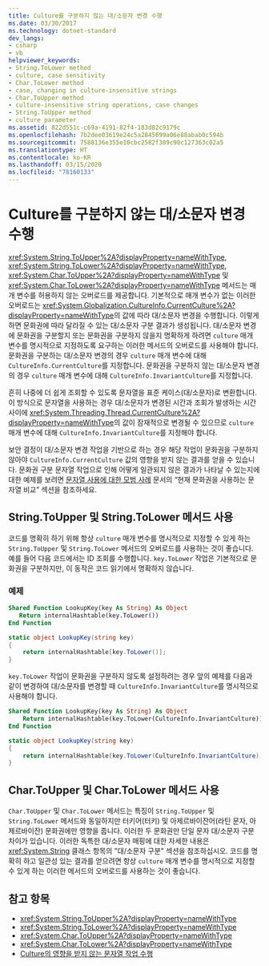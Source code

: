 ```yaml
---
title: Culture를 구분하지 않는 대/소문자 변경 수행
ms.date: 03/30/2017
ms.technology: dotnet-standard
dev_langs:
- csharp
- vb
helpviewer_keywords:
- String.ToLower method
- culture, case sensitivity
- Char.ToLower method
- case, changing in culture-insensitive strings
- Char.ToUpper method
- culture-insensitive string operations, case changes
- String.ToUpper method
- culture parameter
ms.assetid: 822d551c-c69a-4191-82f4-183d82c9179c
ms.openlocfilehash: 7b2dee03619e24c5a2845699a06e88abab0c594b
ms.sourcegitcommit: 7588136e355e10cbc2582f389c90c127363c02a5
ms.translationtype: HT
ms.contentlocale: ko-KR
ms.lasthandoff: 03/15/2020
ms.locfileid: "78160133"
---
```

# <a name="performing-culture-insensitive-case-changes"></a>Culture를 구분하지 않는 대/소문자 변경 수행
<xref:System.String.ToUpper%2A?displayProperty=nameWithType>, <xref:System.String.ToLower%2A?displayProperty=nameWithType>, <xref:System.Char.ToUpper%2A?displayProperty=nameWithType> 및 <xref:System.Char.ToLower%2A?displayProperty=nameWithType> 메서드는 매개 변수를 허용하지 않는 오버로드를 제공합니다. 기본적으로 매개 변수가 없는 이러한 오버로드는 <xref:System.Globalization.CultureInfo.CurrentCulture%2A?displayProperty=nameWithType>의 값에 따라 대/소문자 변경을 수행합니다. 이렇게 하면 문화권에 따라 달라질 수 있는 대/소문자 구분 결과가 생성됩니다. 대/소문자 변경에 문화권을 구분할지 또는 문화권을 구분하지 않을지 명확하게 하려면 `culture` 매개 변수를 명시적으로 지정하도록 요구하는 이러한 메서드의 오버로드를 사용해야 합니다. 문화권을 구분하는 대/소문자 변경의 경우 `culture` 매개 변수에 대해 `CultureInfo.CurrentCulture`를 지정합니다. 문화권을 구분하지 않는 대/소문자 변경의 경우 `culture` 매개 변수에 대해 `CultureInfo.InvariantCulture`를 지정합니다.  
  
 흔히 나중에 더 쉽게 조회할 수 있도록 문자열을 표준 케이스(대/소문자)로 변환합니다. 이 방식으로 문자열을 사용하는 경우 대/소문자가 변경된 시간과 조회가 발생하는 시간 사이에 <xref:System.Threading.Thread.CurrentCulture%2A?displayProperty=nameWithType>의 값이 잠재적으로 변경될 수 있으므로 `culture` 매개 변수에 대해 `CultureInfo.InvariantCulture`를 지정해야 합니다.  
  
 보안 결정이 대/소문자 변경 작업을 기반으로 하는 경우 해당 작업이 문화권을 구분하지 않아야 `CultureInfo.CurrentCulture` 값의 영향을 받지 않는 결과를 얻을 수 있습니다. 문화권 구분 문자열 작업으로 인해 어떻게 일관되지 않은 결과가 나타날 수 있는지에 대한 예제를 보려면 [문자열 사용에 대한 모범 사례](../../../docs/standard/base-types/best-practices-strings.md) 문서의 “현재 문화권을 사용하는 문자열 비교” 섹션을 참조하세요.  
  
## <a name="using-the-stringtoupper-and-stringtolower-methods"></a>String.ToUpper 및 String.ToLower 메서드 사용  
 코드를 명확히 하기 위해 항상 `culture` 매개 변수를 명시적으로 지정할 수 있게 하는 `String.ToUpper` 및 `String.ToLower` 메서드의 오버로드를 사용하는 것이 좋습니다. 예를 들어 다음 코드에서는 ID 조회를 수행합니다. `key.ToLower` 작업은 기본적으로 문화권을 구분하지만, 이 동작은 코드 읽기에서 명확하지 않습니다.  
  
### <a name="example"></a>예제  
  
```vb  
Shared Function LookupKey(key As String) As Object  
   Return internalHashtable(key.ToLower())  
End Function  
```  
  
```csharp  
static object LookupKey(string key)
{  
    return internalHashtable[key.ToLower()];  
}  
```  
  
 `key.ToLower` 작업이 문화권을 구분하지 않도록 설정하려는 경우 앞의 예제를 다음과 같이 변경하여 대/소문자를 변경할 때 `CultureInfo.InvariantCulture`를 명시적으로 사용해야 합니다.  
  
```vb  
Shared Function LookupKey(key As String) As Object  
    Return internalHashtable(key.ToLower(CultureInfo.InvariantCulture))  
End Function  
```  
  
```csharp  
static object LookupKey(string key)
{  
    return internalHashtable[key.ToLower(CultureInfo.InvariantCulture)];  
}  
```  
  
## <a name="using-the-chartoupper-and-chartolower-methods"></a>Char.ToUpper 및 Char.ToLower 메서드 사용  
 `Char.ToUpper` 및 `Char.ToLower` 메서드는 특징이 `String.ToUpper` 및 `String.ToLower` 메서드와 동일하지만 터키어(터키) 및 아제르바이잔어(라틴 문자, 아제르바이잔) 문화권에만 영향을 줍니다. 이러한 두 문화권만 단일 문자 대/소문자 구분 차이가 있습니다. 이러한 독특한 대/소문자 매핑에 대한 자세한 내용은 <xref:System.String> 클래스 항목의 "대/소문자 구분" 섹션을 참조하십시오. 코드를 명확히 하고 일관성 있는 결과를 얻으려면 항상 `culture` 매개 변수를 명시적으로 지정할 수 있게 하는 이러한 메서드의 오버로드를 사용하는 것이 좋습니다.  
  
## <a name="see-also"></a>참고 항목

- <xref:System.String.ToUpper%2A?displayProperty=nameWithType>
- <xref:System.String.ToLower%2A?displayProperty=nameWithType>
- <xref:System.Char.ToUpper%2A?displayProperty=nameWithType>
- <xref:System.Char.ToLower%2A?displayProperty=nameWithType>
- [Culture의 영향을 받지 않는 문자열 작업 수행](../../../docs/standard/globalization-localization/performing-culture-insensitive-string-operations.md)
